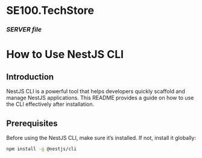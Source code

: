 # SE100.TechStore

### _SERVER file_
# How to Use NestJS CLI

## Introduction

NestJS CLI is a powerful tool that helps developers quickly scaffold and manage NestJS applications. This README provides a guide on how to use the CLI effectively after installation.

## Prerequisites

Before using the NestJS CLI, make sure it’s installed. If not, install it globally:

```bash
npm install -g @nestjs/cli
```
